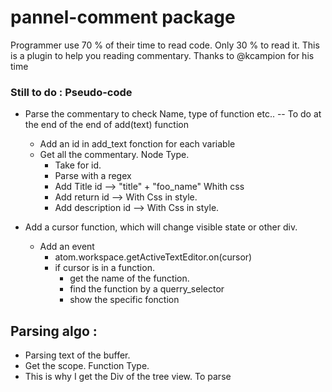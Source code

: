 # pannel-comment package

Programmer use 70 % of their time to read code. Only 30 % to read it.
This is a plugin to help you reading commentary.
Thanks to @kcampion for his time


### Still to do : Pseudo-code

- Parse the commentary to check Name, type of function etc.. -- To do at the end of the end of add(text) function
  - Add an id in add_text fonction for each variable
  - Get all the commentary. Node Type.
    - Take for id.
    - Parse with a regex
    - Add Title id --> "title" + "foo_name" Whith css
    - Add return id --> With Css in style.
    - Add description id --> With Css in style.

- Add a cursor function, which will change visible state or other div.
  - Add an event
    - atom.workspace.getActiveTextEditor.on(cursor)
    - if cursor is in a function.
      - get the name of the function.
      - find the function by a querry_selector
      - show the specific fonction



## Parsing algo :

- Parsing text of the buffer.
- Get the scope. Function Type.
- This is why I get the Div of the tree view. To parse

